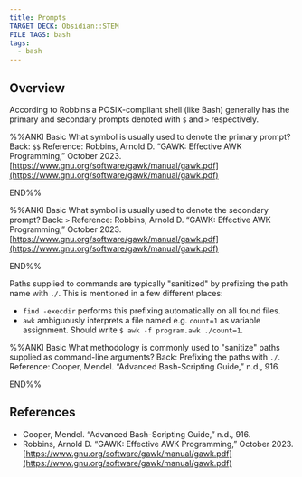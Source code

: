 ```yaml
---
title: Prompts
TARGET DECK: Obsidian::STEM
FILE TAGS: bash
tags:
  - bash
---
```


## Overview

According to Robbins a POSIX-compliant shell (like Bash) generally has the primary and secondary prompts denoted with `$` and `>` respectively.

%%ANKI
Basic
What symbol is usually used to denote the primary prompt?
Back: `$$`
Reference:  Robbins, Arnold D. “GAWK: Effective AWK Programming,” October 2023. [https://www.gnu.org/software/gawk/manual/gawk.pdf](https://www.gnu.org/software/gawk/manual/gawk.pdf)
<!--ID: 1706882670149-->
END%%

%%ANKI
Basic
What symbol is usually used to denote the secondary prompt?
Back: `>`
Reference:  Robbins, Arnold D. “GAWK: Effective AWK Programming,” October 2023. [https://www.gnu.org/software/gawk/manual/gawk.pdf](https://www.gnu.org/software/gawk/manual/gawk.pdf)
<!--ID: 1706882670158-->
END%%

Paths supplied to commands are typically "sanitized" by prefixing the path name with `./`. This is mentioned in a few different places:

* `find -execdir` performs this prefixing automatically on all found files.
* `awk` ambiguously interprets a file named e.g. `count=1` as variable assignment. Should write `$ awk -f program.awk ./count=1`.

%%ANKI
Basic
What methodology is commonly used to "sanitize" paths supplied as command-line arguments?
Back: Prefixing the paths with `./`.
Reference: Cooper, Mendel. “Advanced Bash-Scripting Guide,” n.d., 916.
<!--ID: 1706885111460-->
END%%

## References

* Cooper, Mendel. “Advanced Bash-Scripting Guide,” n.d., 916.
* Robbins, Arnold D. “GAWK: Effective AWK Programming,” October 2023. [https://www.gnu.org/software/gawk/manual/gawk.pdf](https://www.gnu.org/software/gawk/manual/gawk.pdf)